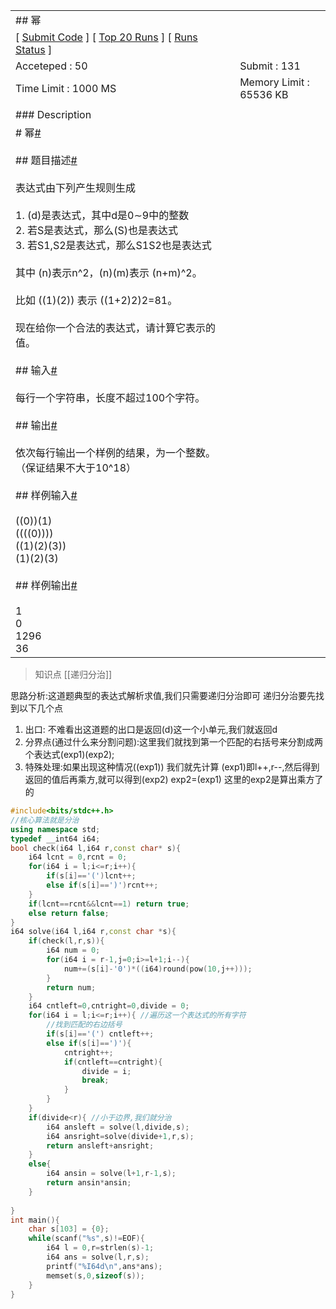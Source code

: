 |                                                                                                                                                                                                                                                                                                                                                                                                                                                                                                                                                                                                                                                                                                                                                                                                                                                                                                                                                                                                                                                                             |     |                         |
| --------------------------------------------------------------------------------------------------------------------------------------------------------------------------------------------------------------------------------------------------------------------------------------------------------------------------------------------------------------------------------------------------------------------------------------------------------------------------------------------------------------------------------------------------------------------------------------------------------------------------------------------------------------------------------------------------------------------------------------------------------------------------------------------------------------------------------------------------------------------------------------------------------------------------------------------------------------------------------------------------------------------------------------------------------------------------- | --- | ----------------------- |
| ## 幂                                                                                                                                                                                                                                                                                                                                                                                                                                                                                                                                                                                                                                                                                                                                                                                                                                                                                                                                                                                                                                                                        |     |                         |
| [ [Submit Code](https://acm.xtu.edu.cn/exam/index.php/solution/submit/id/1545/exam_id/462) ] [ [Top 20 Runs](https://acm.xtu.edu.cn/exam/index.php/solution/top20/pid/1545) ] [ [Runs Status](https://acm.xtu.edu.cn/exam/index.php/solution/onlinestatus/exam_id/462/problem_id/1545) ]                                                                                                                                                                                                                                                                                                                                                                                                                                                                                                                                                                                                                                                                                                                                                                                    |     |                         |
| Acceteped : 50                                                                                                                                                                                                                                                                                                                                                                                                                                                                                                                                                                                                                                                                                                                                                                                                                                                                                                                                                                                                                                                              |     | Submit : 131            |
| Time Limit : 1000 MS                                                                                                                                                                                                                                                                                                                                                                                                                                                                                                                                                                                                                                                                                                                                                                                                                                                                                                                                                                                                                                                        |     | Memory Limit : 65536 KB |
|                                                                                                                                                                                                                                                                                                                                                                                                                                                                                                                                                                                                                                                                                                                                                                                                                                                                                                                                                                                                                                                                             |     |                         |
| ### Description                                                                                                                                                                                                                                                                                                                                                                                                                                                                                                                                                                                                                                                                                                                                                                                                                                                                                                                                                                                                                                                             |     |                         |
| # 幂[#](https://acm.xtu.edu.cn/exam/index.php/problem/exam_read/id/1545/exam_id/462#_1 "Permanent link")<br><br>## 题目描述[#](https://acm.xtu.edu.cn/exam/index.php/problem/exam_read/id/1545/exam_id/462#_2 "Permanent link")<br><br>表达式由下列产生规则生成<br><br>1. (d)是表达式，其中d是0∼9中的整数<br>2. 若S是表达式，那么(S)也是表达式<br>3. 若S1,S2是表达式，那么S1S2也是表达式<br><br>其中 (n)表示n^2，(n)(m)表示 (n+m)^2。<br><br>比如 ((1)(2)) 表示 ((1+2)2)2=81。<br><br>现在给你一个合法的表达式，请计算它表示的值。<br><br>## 输入[#](https://acm.xtu.edu.cn/exam/index.php/problem/exam_read/id/1545/exam_id/462#_3 "Permanent link")<br><br>每行一个字符串，长度不超过100个字符。<br><br>## 输出[#](https://acm.xtu.edu.cn/exam/index.php/problem/exam_read/id/1545/exam_id/462#_4 "Permanent link")<br><br>依次每行输出一个样例的结果，为一个整数。（保证结果不大于10^18）<br><br>## 样例输入[#](https://acm.xtu.edu.cn/exam/index.php/problem/exam_read/id/1545/exam_id/462#_5 "Permanent link")<br><br>((0))(1)<br>((((0))))<br>((1)(2)(3))<br>(1)(2)(3)<br><br>## 样例输出[#](https://acm.xtu.edu.cn/exam/index.php/problem/exam_read/id/1545/exam_id/462#_6 "Permanent link")<br><br>1<br>0<br>1296<br>36 |     |                         |
> 知识点
> [[递归分治]]

思路分析:这道题典型的表达式解析求值,我们只需要递归分治即可
递归分治要先找到以下几个点
1. 出口: 不难看出这道题的出口是返回(d)这一个小单元,我们就返回d
2. 分界点(通过什么来分割问题):这里我们就找到第一个匹配的右括号来分割成两个表达式(exp1)(exp2);
3. 特殊处理:如果出现这种情况((exp1)) 我们就先计算 (exp1)即l++,r--,然后得到返回的值后再乘方,就可以得到(exp2)  exp2=(exp1) 这里的exp2是算出乘方了的
```c++
#include<bits/stdc++.h>
//核心算法就是分治
using namespace std;
typedef __int64 i64;
bool check(i64 l,i64 r,const char* s){
	i64 lcnt = 0,rcnt = 0;
	for(i64 i = l;i<=r;i++){
		if(s[i]=='(')lcnt++;
		else if(s[i]==')')rcnt++;
	}
	if(lcnt==rcnt&&lcnt==1) return true;
	else return false;
}
i64 solve(i64 l,i64 r,const char *s){
	if(check(l,r,s)){
		i64 num = 0;
		for(i64 i = r-1,j=0;i>=l+1;i--){
			num+=(s[i]-'0')*((i64)round(pow(10,j++)));
		}
		return num;
	}
	i64 cntleft=0,cntright=0,divide = 0;
	for(i64 i = l;i<=r;i++){ //遍历这一个表达式的所有字符
		//找到匹配的右边括号
		if(s[i]=='(') cntleft++;
		else if(s[i]==')'){
			cntright++;
			if(cntleft==cntright){
				divide = i;
				break;
			}
		}
	}
	if(divide<r){ //小于边界,我们就分治
		i64 ansleft = solve(l,divide,s);
		i64 ansright=solve(divide+1,r,s);
		return ansleft+ansright;
	}
	else{
		i64 ansin = solve(l+1,r-1,s);
		return ansin*ansin;
	}
	
}
int main(){
	char s[103] = {0};
	while(scanf("%s",s)!=EOF){
		i64 l = 0,r=strlen(s)-1;
		i64 ans = solve(l,r,s);
		printf("%I64d\n",ans*ans);
		memset(s,0,sizeof(s));
	}
}
```